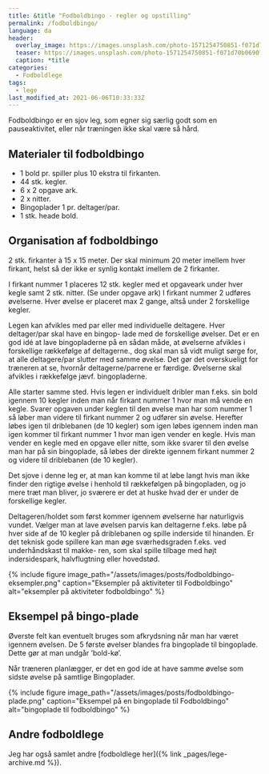 ```yaml
---
title: &title "Fodboldbingo - regler og opstilling"
permalink: /fodboldbingo/
language: da
header:
  overlay_image: https://images.unsplash.com/photo-1571254750851-f071d70b0690?ixid=MnwxMjA3fDB8MHxwaG90by1wYWdlfHx8fGVufDB8fHx8&ixlib=rb-1.2.1&auto=format&fit=crop&h=600&w=1200&q=10
  teaser: https://images.unsplash.com/photo-1571254750851-f071d70b0690?ixid=MnwxMjA3fDB8MHxwaG90by1wYWdlfHx8fGVufDB8fHx8&ixlib=rb-1.2.1&auto=format&fit=crop&h=300&w=400&q=10
  caption: *title
categories:
  - Fodboldlege
tags:
  - lege
last_modified_at: 2021-06-06T10:33:33Z
---
```


Fodboldbingo er en sjov leg, som egner sig særlig godt som en pauseaktivitet, eller når træningen ikke skal være så hård.

## Materialer til fodboldbingo

- 1 bold pr. spiller plus 10 ekstra til firkanten.
- 44 stk. kegler.
- 6 x 2 opgave ark.
- 2 x nitter.
- Bingoplader 1 pr. deltager/par.
- 1 stk. heade bold.

## Organisation af fodboldbingo

2 stk. firkanter à 15 x 15 meter. Der skal minimum 20
meter imellem hver firkant, helst så der ikke er synlig
kontakt imellem de 2 firkanter.

I firkant nummer 1 placeres 12 stk. kegler med et opgaveark under hver kegle samt 2 stk. nitter. (Se under opgave ark) I firkant nummer 2 udføres øvelserne.
Hver øvelse er placeret max 2 gange, altså under 2
forskellige kegler.

Legen kan afvikles med par eller med individuelle deltagere. Hver deltager/par skal have en bingop-
lade med de forskellige øvelser. Det er en god idé at lave bingopladerne på en sådan måde, at øvelserne
afvikles i forskellige rækkefølge af deltagerne., dog
skal man så vidt muligt sørge for, at alle deltagere/par slutter med samme øvelse. Det gør det overskueligt for træneren at se, hvornår deltagerne/parrene er færdige. Øvelserne skal afvikles i rækkefølge jævf.
bingopladerne.

Alle starter samme sted. Hvis legen er individuelt
dribler man f.eks. sin bold igennem 10 kegler inden
man når firkant nummer 1 hvor man må vende en
kegle. Svarer opgaven under keglen til den øvelse
man har som nummer 1 så løber man videre til firkant nummer 2 og udfører sin øvelse. Herefter løbes
igen til driblebanen (de 10 kegler) som igen løbes
igennem inden man igen kommer til firkant nummer
1 hvor man igen vender en kegle. Hvis man vender
en kegle med en opgave eller nitte, som ikke svarer
til den øvelse man har på sin bingoplade, så løbes
der direkte igennem firkant nummer 2 og videre til
driblebanen (de 10 kegler).

Det sjove i denne leg er, at
man kan komme til at løbe langt hvis man ikke finder
den rigtige øvelse i henhold til rækkefølgen på bingopladen, og jo mere træt man bliver, jo sværere er det
at huske hvad der er under de forskellige kegler.

Deltageren/holdet som først kommer igennem
øvelserne har naturligvis vundet. Vælger man at lave
øvelsen parvis kan deltagerne f.eks. løbe på hver side
af de 10 kegler på driblebanen og spille inderside til
hinanden. Er det teknisk gode spillere kan man øge
sværhedsgraden f.eks. ved underhåndskast til makke-
ren, som skal spille tilbage med højt indersidespark, halvflugtning eller hovedstød.

{% include figure image_path="/assets/images/posts/fodboldbingo-eksempler.png" caption="Eksempler på aktiviteter til Fodboldbingo" alt="eksempler på aktiviteter fodboldbingo" %}

## Eksempel på bingo-plade

Øverste felt kan eventuelt bruges som afkrydsning
når man har været igennem øvelsen. De 5 første
øvelser blandes fra bingoplade til bingoplade.
Dette gør at man undgår ’bold-kø’.

Når træneren planlægger, er det en god ide at have samme øvelse som sidste øvelse på samtlige Bingoplader.

{% include figure image_path="/assets/images/posts/fodboldbingo-plade.png" caption="Eksempel på en bingoplade til Fodboldbingo" alt="bingoplade til fodboldbingo" %}

## Andre fodboldlege

Jeg har også samlet andre [fodboldlege her]({% link _pages/lege-archive.md %}).
